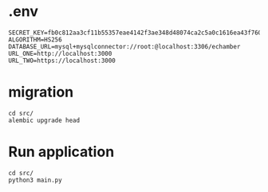 # .env

```
SECRET_KEY=fb0c812aa3cf11b55357eae4142f3ae348d48074ca2c5a0c1616ea43f76039c9
ALGORITHM=HS256
DATABASE_URL=mysql+mysqlconnector://root:@localhost:3306/echamber
URL_ONE=http://localhost:3000
URL_TWO=https://localhost:3000
```

# migration

```
cd src/
alembic upgrade head
```

# Run application

```
cd src/
python3 main.py
```